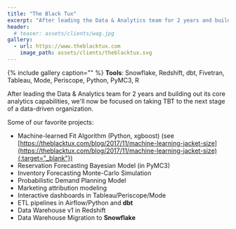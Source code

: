 ```yaml
---
title: "The Black Tux"
excerpt: "After leading the Data & Analytics team for 2 years and building out its core analytics capabilities, we switched our focus on taking TBT to the next stage of a data-driven organization."
header:
  # teaser: assets/clients/wag.jpg
gallery:
  - url: https://www.theblacktux.com
    image_path: assets/clients/theblacktux.svg
---
```


{% include gallery caption="" %}
**Tools**: Snowflake, Redshift, dbt, Fivetran, Tableau, Mode, Periscope, Python, PyMC3, R

After leading the Data & Analytics team for 2 years and building out its core analytics capabilities, we'll now be focused on taking TBT to the next stage of a data-driven organization.

Some of our favorite projects:
- Machine-learned Fit Algorithm (Python, xgboost)
(see [https://theblacktux.com/blog/2017/11/machine-learning-jacket-size](https://theblacktux.com/blog/2017/11/machine-learning-jacket-size){:target="_blank"})
- Reservation Forecasting Bayesian Model (in PyMC3)
- Inventory Forecasting Monte-Carlo Simulation
- Probabilistic Demand Planning Model
- Marketing attribution modeling
- Interactive dashboards in Tableau/Periscope/Mode
- ETL pipelines in Airflow/Python and **dbt**
- Data Warehouse v1 in Redshift
- Data Warehouse Migration to **Snowflake**